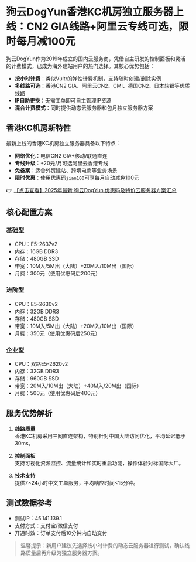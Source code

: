 # 狗云DogYun香港KC机房独立服务器上线：CN2 GIA线路+阿里云专线可选，限时每月减100元

狗云DogYun作为2019年成立的国内云服务商，凭借自主研发的控制面板和灵活的计费模式，已成为海外建站用户的热门选择。其核心优势包括：

- **按小时计费**：类似Vultr的弹性计费机制，支持随时创建/删除实例
- **多线路可选**：香港CN2 GIA、阿里云CN2、CMI、德国CN2、日本软银等优质线路
- **IP自助更换**：无需工单即可自主管理IP资源
- **混合计费模式**：同时提供动态云服务器和包月独立服务器方案

## 香港KC机房新特性

最新上线的香港KC机房独立服务器具备以下特点：

- **网络优化**：电信CN2 GIA+移动/联通直连
- **专线升级**：+20元/月可选阿里云香港专线
- **免备案**：适合外贸建站、跨境电商等业务场景
- **限时优惠**：使用优惠码`jian100`可享每月自动减免100元

👉 [【点击查看】2025年最新 狗云DogYun 优惠码及特价云服务器方案汇总](https://bit.ly/DogYun)

## 核心配置方案

### 基础型
- CPU：E5-2637v2
- 内存：16GB DDR3
- 存储：480GB SSD
- 带宽：10M入/5M出（大陆）+20M入/10M出（国际）
- 月费：300元（使用优惠码后200元）

### 进阶型
- CPU：E5-2630v2
- 内存：32GB DDR3
- 存储：480GB SSD
- 带宽：10M入/5M出（大陆）+20M入/10M出（国际）
- 月费：350元（使用优惠码后250元）

### 企业型
- CPU：双路E5-2620v2
- 内存：32GB DDR3
- 存储：960GB SSD
- 带宽：20M入/10M出（大陆）+40M入/20M出（国际）
- 月费：500元（使用优惠码后400元）

## 服务优势解析

1. **线路质量**  
   香港KC机房采用三网直连架构，特别针对中国大陆访问优化，平均延迟低于30ms。

2. **控制面板**  
   支持可视化资源监控、流量统计和实时重启功能，操作体验对标国际大厂。

3. **技术支持**  
   提供7×24小时中文工单服务，平均响应时间<15分钟。

## 测试数据参考
- 测试IP：45.141.139.1
- 支付方式：支付宝/微信支付
- 开通时效：订单支付后10分钟内自动交付

> 温馨提示：新用户建议先选择按小时计费的动态云服务器进行测试，确认线路质量后再升级为独立服务器方案。